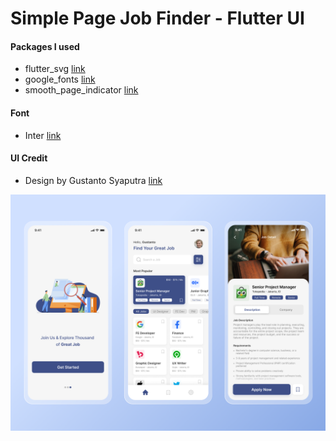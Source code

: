 # Simple Page Job Finder - Flutter UI

#### Packages I used
- flutter_svg [link](https://pub.dev/packages/flutter_svg)
- google_fonts [link](https://pub.dev/packages/google_fonts)
- smooth_page_indicator [link](https://pub.dev/packages/smooth_page_indicator)

#### Font
- Inter [link](https://fonts.google.com/specimen/Inter?query=inter)

#### UI Credit
- Design by Gustanto Syaputra [link](https://www.uplabs.com/posts/job-finder-ui-kits)

![design by gustanto syaputra](assets/images/ui_design.png)